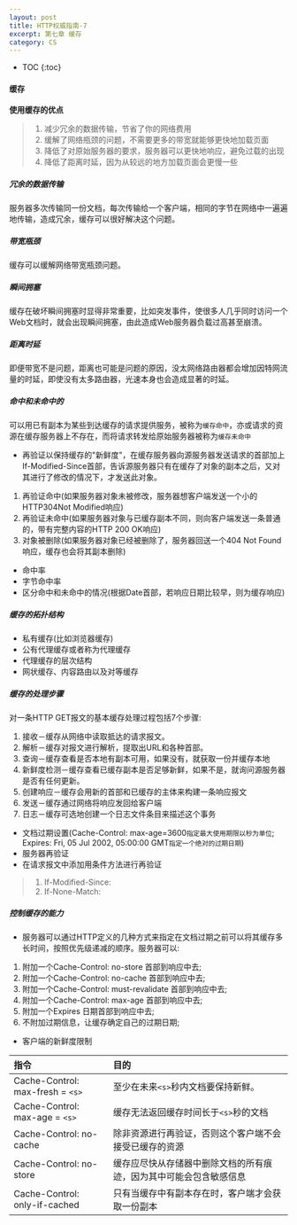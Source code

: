 ```yaml
---
layout: post
title: HTTP权威指南-7
excerpt: 第七章 缓存
category: CS
---
```


* TOC
{:toc}

#### 缓存

**使用缓存的优点**
> 1. 减少冗余的数据传输，节省了你的网络费用
> 2. 缓解了网络瓶颈的问题，不需要更多的带宽就能够更快地加载页面
> 3. 降低了对原始服务器的要求，服务器可以更快地响应，避免过载的出现
> 4. 降低了距离时延，因为从较远的地方加载页面会更慢一些

##### 冗余的数据传输
服务器多次传输同一份文档，每次传输给一个客户端，相同的字节在网络中一遍遍地传输，造成冗余，缓存可以很好解决这个问题。
##### 带宽瓶颈
缓存可以缓解网络带宽瓶颈问题。
##### 瞬间拥塞
缓存在破坏瞬间拥塞时显得非常重要，比如突发事件，使很多人几乎同时访问一个Web文档时，就会出现瞬间拥塞，由此造成Web服务器负载过高甚至崩溃。
##### 距离时延
即便带宽不是问题，距离也可能是问题的原因，没太网络路由器都会增加因特网流量的时延，即使没有太多路由器，光速本身也会造成显著的时延。
##### 命中和未命中的
可以用已有副本为某些到达缓存的请求提供服务，被称为`缓存命中`，亦或请求的资源在缓存服务器上不存在，而将请求转发给原始服务器被称为`缓存未命中`
- 再验证以保持缓存的"新鲜度"，在缓存服务器向源服务器发送请求的首部加上If-Modified-Since首部，告诉源服务器只有在缓存了对象的副本之后，又对其进行了修改的情况下，才发送此对象。
1. 再验证命中(如果服务器对象未被修改，服务器想客户端发送一个小的HTTP304Not Modified响应)
2. 再验证未命中(如果服务器对象与已缓存副本不同，则向客户端发送一条普通的，带有完整内容的HTTP 200 OK响应)
3. 对象被删除(如果服务器对象已经被删除了，服务器回送一个404 Not Found响应，缓存也会将其副本删除)

- 命中率
- 字节命中率
- 区分命中和未命中的情况(根据Date首部，若响应日期比较早，则为缓存响应)


##### 缓存的拓扑结构
- 私有缓存(比如浏览器缓存)
- 公有代理缓存或者称为代理缓存
- 代理缓存的层次结构
- 网状缓存、内容路由以及对等缓存

##### 缓存的处理步骤
对一条HTTP GET报文的基本缓存处理过程包括7个步骤:
1. 接收－缓存从网络中读取抵达的请求报文。
2. 解析－缓存对报文进行解析，提取出URL和各种首部。
3. 查询－缓存查看是否本地有副本可用，如果没有，就获取一份并缓存本地
4. 新鲜度检测－缓存查看已缓存副本是否足够新鲜，如果不是，就询问源服务器是否有任何更新。
5. 创建响应－缓存会用新的首部和已缓存的主体来构建一条响应报文
6. 发送－缓存通过网络将响应发回给客户端
7. 日志－缓存可选地创建一个日志文件条目来描述这个事务

- 文档过期设置(Cache-Control: max-age=3600`指定最大使用期限以秒为单位`; Expires: Fri, 05 Jul 2002, 05:00:00 GMT`指定一个绝对的过期日期`)
- 服务器再验证
- 在请求报文中添加用条件方法进行再验证
> 1. If-Modified-Since:<date>
> 2. If-None-Match:<tags>

##### 控制缓存的能力
- 服务器可以通过HTTP定义的几种方式来指定在文档过期之前可以将其缓存多长时间，按照优先级递减的顺序。服务器可以:
1. 附加一个Cache-Control: no-store 首部到响应中去;
2. 附加一个Cache-Control: no-cache 首部到响应中去;
3. 附加一个Cache-Control: must-revalidate 首部到响应中去;
4. 附加一个Cache-Control: max-age 首部到响应中去;
5. 附加一个Expires 日期首部到响应中去;
6. 不附加过期信息，让缓存确定自己的过期日期;

- 客户端的新鲜度限制

|指令  | 目的  |
|:---|:-----|
|Cache-Control: max-fresh = `<s>`| 至少在未来`<s>`秒内文档要保持新鲜。|
|Cache-Control: max-age = `<s>`| 缓存无法返回缓存时间长于`<s>`秒的文档|
|Cache-Control: no-cache | 除非资源进行再验证，否则这个客户端不会接受已缓存的资源|
|Cache-Control: no-store | 缓存应尽快从存储器中删除文档的所有痕迹，因为其中可能会包含敏感信息|
|Cache-Control: only-if-cached| 只有当缓存中有副本存在时，客户端才会获取一份副本|
